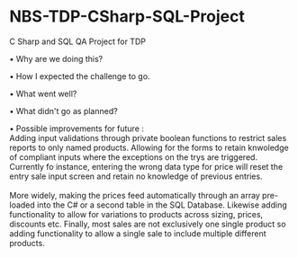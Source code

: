 # NBS-TDP-CSharp-SQL-Project
C Sharp and SQL QA Project for TDP


•	Why are we doing this?


•	How I expected the challenge to go.


•	What went well?


•	What didn't go as planned?


•	Possible improvements for future : <br>
Adding input validations through private boolean functions to restrict sales reports to only named products. Allowing for the forms to retain knwoledge of compliant inputs where the exceptions on the trys are triggered. Currently fo instance, entering the wrong data type for price will reset the entry sale input screen and retain no knowledge of previous entries. 
<br> <br>
More widely, making the prices feed automatically through an array pre-loaded into the C# or a second table in the SQL Database. Likewise adding functionality to allow for variations to products across sizing, prices, discounts etc. Finally, most sales are not exclusively one single product so adding functionality to allow a single sale to include multiple different products.

